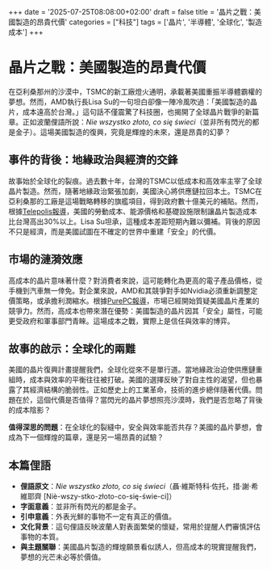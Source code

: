 +++
date = '2025-07-25T08:08:00+02:00'
draft = false
title = '晶片之戰：美國製造的昂貴代價'
categories = ["科技"]
tags = ['晶片', '半導體', '全球化', '製造成本']
+++

# 晶片之戰：美國製造的昂貴代價

在亞利桑那州的沙漠中，TSMC的新工廠燈火通明，承載著美國重振半導體霸權的夢想。然而，AMD執行長Lisa Su的一句坦白卻像一陣冷風吹過：「美國製造的晶片，成本遠高於台灣。」這句話不僅震驚了科技圈，也揭開了全球晶片戰爭的新篇章。正如波蘭俚語所說：*Nie wszystko złoto, co się świeci*（並非所有閃光的都是金子）。這場美國製造的復興，究竟是輝煌的未來，還是昂貴的幻夢？

## 事件的背後：地緣政治與經濟的交鋒

故事始於全球化的裂痕。過去數十年，台灣的TSMC以低成本和高效率主宰了全球晶片製造。然而，隨著地緣政治緊張加劇，美國決心將供應鏈拉回本土。TSMC在亞利桑那的工廠是這場戰略轉移的旗艦項目，得到政府數十億美元的補貼。然而，根據[Telepolis報導](https://www.google.com/url?sa=E&q=https://www.telepolis.pl/tech/sprzet/amd-i-tsmc-dlaczego-amerykanskie-chipy-sa-drozsze-i-lepsze)，美國的勞動成本、能源價格和基礎設施限制讓晶片製造成本比台灣高出30%以上。Lisa Su坦承，這種成本差距短期內難以彌補。背後的原因不只是經濟，而是美國試圖在不確定的世界中重建「安全」的代價。

## 市場的漣漪效應

高成本的晶片意味著什麼？對消費者來說，這可能轉化為更高的電子產品價格，從手機到汽車無一倖免。對企業來說，AMD和其競爭對手如Nvidia必須重新調整定價策略，或承擔利潤縮水。根據[PurePC報導](https://www.google.com/url?sa=E&q=https://www.purepc.pl/lisa-su-potwierdza-wyrazny-wzrost-kosztow-wytwarzania-chipow-w-tsmc-w-arizonie-wzgledem-produkcji-na-tajwanie)，市場已經開始質疑美國晶片產業的競爭力。然而，高成本也帶來潛在優勢：美國製造的晶片因其「安全」屬性，可能更受政府和軍事部門青睞。這場成本之戰，實際上是信任與效率的博弈。

## 故事的啟示：全球化的兩難

美國的晶片復興計畫提醒我們，全球化從來不是單行道。當地緣政治迫使供應鏈重組時，成本與效率的平衡往往被打破。美國的選擇反映了對自主性的渴望，但也暴露了其經濟結構的脆弱性。正如歷史上的工業革命，技術的進步總伴隨著代價。問題在於，這個代價是否值得？當閃光的晶片夢想照亮沙漠時，我們是否忽略了背後的成本陰影？

**值得深思的問題**：在全球化的裂縫中，安全與效率能否共存？美國的晶片夢想，會成為下一個輝煌的篇章，還是另一場昂貴的試驗？

## 本篇俚語

- **俚語原文**：*Nie wszystko złoto, co się świeci*（聶·維斯特科·佐托，措·謝·希維耶齊 [Niè-wszy-stko-złoto-co-się-świe-ci]）  
- **字面意義**：並非所有閃光的都是金子。  
- **引申意義**：外表光鮮的事物不一定有真正的價值。  
- **文化背景**：這句俚語反映波蘭人對表面繁榮的懷疑，常用於提醒人們審慎評估事物的本質。  
- **與主題關聯**：美國晶片製造的輝煌願景看似誘人，但高成本的現實提醒我們，夢想的光芒未必等於價值。

